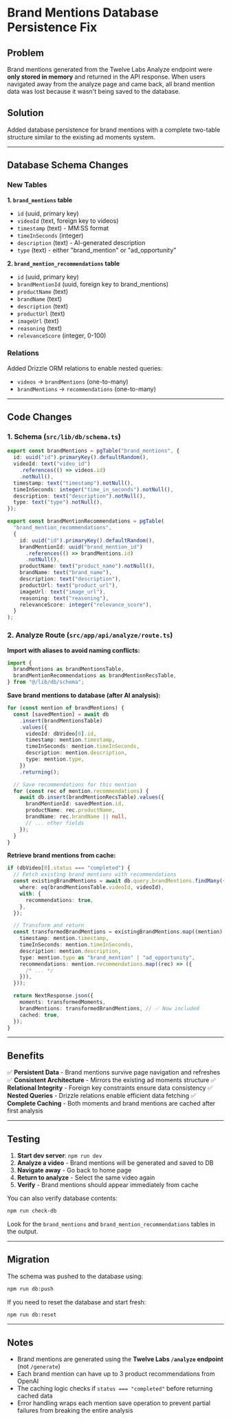 # Brand Mentions Database Persistence Fix

## Problem

Brand mentions generated from the Twelve Labs Analyze endpoint were **only stored in memory** and returned in the API response. When users navigated away from the analyze page and came back, all brand mention data was lost because it wasn't being saved to the database.

## Solution

Added database persistence for brand mentions with a complete two-table structure similar to the existing ad moments system.

---

## Database Schema Changes

### New Tables

**1. `brand_mentions` table**

- `id` (uuid, primary key)
- `videoId` (text, foreign key to videos)
- `timestamp` (text) - MM:SS format
- `timeInSeconds` (integer)
- `description` (text) - AI-generated description
- `type` (text) - either "brand_mention" or "ad_opportunity"

**2. `brand_mention_recommendations` table**

- `id` (uuid, primary key)
- `brandMentionId` (uuid, foreign key to brand_mentions)
- `productName` (text)
- `brandName` (text)
- `description` (text)
- `productUrl` (text)
- `imageUrl` (text)
- `reasoning` (text)
- `relevanceScore` (integer, 0-100)

### Relations

Added Drizzle ORM relations to enable nested queries:

- `videos` → `brandMentions` (one-to-many)
- `brandMentions` → `recommendations` (one-to-many)

---

## Code Changes

### 1. Schema (`src/lib/db/schema.ts`)

```typescript
export const brandMentions = pgTable("brand_mentions", {
  id: uuid("id").primaryKey().defaultRandom(),
  videoId: text("video_id")
    .references(() => videos.id)
    .notNull(),
  timestamp: text("timestamp").notNull(),
  timeInSeconds: integer("time_in_seconds").notNull(),
  description: text("description").notNull(),
  type: text("type").notNull(),
});

export const brandMentionRecommendations = pgTable(
  "brand_mention_recommendations",
  {
    id: uuid("id").primaryKey().defaultRandom(),
    brandMentionId: uuid("brand_mention_id")
      .references(() => brandMentions.id)
      .notNull(),
    productName: text("product_name").notNull(),
    brandName: text("brand_name"),
    description: text("description"),
    productUrl: text("product_url"),
    imageUrl: text("image_url"),
    reasoning: text("reasoning"),
    relevanceScore: integer("relevance_score"),
  }
);
```

### 2. Analyze Route (`src/app/api/analyze/route.ts`)

**Import with aliases to avoid naming conflicts:**

```typescript
import {
  brandMentions as brandMentionsTable,
  brandMentionRecommendations as brandMentionRecsTable,
} from "@/lib/db/schema";
```

**Save brand mentions to database (after AI analysis):**

```typescript
for (const mention of brandMentions) {
  const [savedMention] = await db
    .insert(brandMentionsTable)
    .values({
      videoId: dbVideo[0].id,
      timestamp: mention.timestamp,
      timeInSeconds: mention.timeInSeconds,
      description: mention.description,
      type: mention.type,
    })
    .returning();

  // Save recommendations for this mention
  for (const rec of mention.recommendations) {
    await db.insert(brandMentionRecsTable).values({
      brandMentionId: savedMention.id,
      productName: rec.productName,
      brandName: rec.brandName || null,
      // ... other fields
    });
  }
}
```

**Retrieve brand mentions from cache:**

```typescript
if (dbVideo[0].status === "completed") {
  // Fetch existing brand mentions with recommendations
  const existingBrandMentions = await db.query.brandMentions.findMany({
    where: eq(brandMentionsTable.videoId, videoId),
    with: {
      recommendations: true,
    },
  });

  // Transform and return
  const transformedBrandMentions = existingBrandMentions.map((mention) => ({
    timestamp: mention.timestamp,
    timeInSeconds: mention.timeInSeconds,
    description: mention.description,
    type: mention.type as "brand_mention" | "ad_opportunity",
    recommendations: mention.recommendations.map((rec) => ({
      /* ... */
    })),
  }));

  return NextResponse.json({
    moments: transformedMoments,
    brandMentions: transformedBrandMentions, // ✅ Now included
    cached: true,
  });
}
```

---

## Benefits

✅ **Persistent Data** - Brand mentions survive page navigation and refreshes
✅ **Consistent Architecture** - Mirrors the existing ad moments structure
✅ **Relational Integrity** - Foreign key constraints ensure data consistency
✅ **Nested Queries** - Drizzle relations enable efficient data fetching
✅ **Complete Caching** - Both moments and brand mentions are cached after first analysis

---

## Testing

1. **Start dev server**: `npm run dev`
2. **Analyze a video** - Brand mentions will be generated and saved to DB
3. **Navigate away** - Go back to home page
4. **Return to analyze** - Select the same video again
5. **Verify** - Brand mentions should appear immediately from cache

You can also verify database contents:

```bash
npm run check-db
```

Look for the `brand_mentions` and `brand_mention_recommendations` tables in the output.

---

## Migration

The schema was pushed to the database using:

```bash
npm run db:push
```

If you need to reset the database and start fresh:

```bash
npm run db:reset
```

---

## Notes

- Brand mentions are generated using the **Twelve Labs `/analyze` endpoint** (not `/generate`)
- Each brand mention can have up to 3 product recommendations from OpenAI
- The caching logic checks if `status === "completed"` before returning cached data
- Error handling wraps each mention save operation to prevent partial failures from breaking the entire analysis
